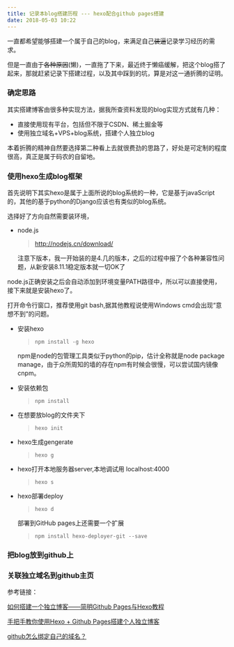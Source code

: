 ```yaml
---
title: 记录本blog搭建历程 --- hexo配合github pages搭建
date: 2018-05-03 10:22
---
```


一直都希望能够搭建一个属于自己的blog，来满足自己~~装逼~~记录学习经历的需求。

但是一直由于~~各种原因~~(懒)，一直拖了下来，最近终于懒癌缓解，把这个blog搭了起来，那就赶紧记录下搭建过程，以及其中踩到的坑，算是对这一通折腾的证明。

<!--more-->

### 确定思路

其实搭建博客由很多种实现方法，据我所查资料发现的blog实现方式就有几种：

+ 直接使用现有平台，包括但不限于CSDN、稀土掘金等
+ 使用独立域名+VPS+blog系统，搭建个人独立blog

本着折腾的精神自然要选择第二种看上去就很费劲的思路了，好处是可定制的程度很高，真正是属于码农的自留地。

### 使用hexo生成blog框架

首先说明下其实hexo是属于上面所说的blog系统的一种，它是基于javaScript的，其他的基于python的Django应该也有类似的blog系统。

选择好了方向自然需要装环境，

- node.js
  >http://nodejs.cn/download/

  注意下版本，我一开始装的是4.几的版本，之后的过程中报了个各种兼容性问题，从新安装8.11.1稳定版本就一切OK了

node.js正确安装之后会自动添加到环境变量PATH路径中，所以可以直接使用，接下来就是安装hexo了。

打开命令行窗口，推荐使用git bash,据其他教程说使用Windows cmd会出现“意想不到”的问题。

- 安装hexo
    >`npm install -g hexo`

    npm是node的包管理工具类似于python的pip，估计全称就是node package manage，由于众所周知的墙的存在npm有时候会很慢，可以尝试国内镜像cnpm。

- 安装依赖包
    >`npm install`

- 在想要放blog的文件夹下
    >`hexo init`

- hexo生成gengerate
    >`hexo g`

- hexo打开本地服务器server,本地调试用 localhost:4000
    >`hexo s`

- hexo部署deploy
    >`hexo d`

    部署到GitHub pages上还需要一个扩展
    >`npm install hexo-deployer-git --save`

### 把blog放到github上


### 关联独立域名到github主页


参考链接：

[如何搭建一个独立博客——简明Github Pages与Hexo教程](https://www.jianshu.com/p/05289a4bc8b2)

[手把手教你使用Hexo + Github Pages搭建个人独立博客 ](https://segmentfault.com/a/1190000004947261)

[github怎么绑定自己的域名？](https://www.zhihu.com/question/31377141)
